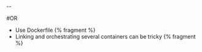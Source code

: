 
<!-- .slide: data-background-image="resources/images/finalSolution.png" data-background-size="90%" -->

--

#OR

 * Use Dockerfile {% fragment %}
 * Linking and orchestrating several containers can be tricky {% fragment %}
 
 
